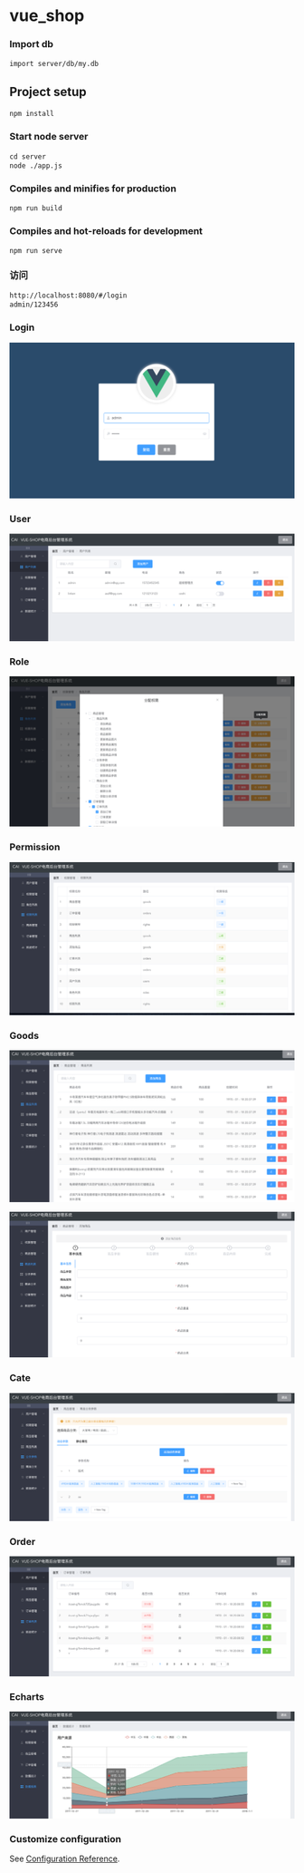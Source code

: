 # vue_shop
### Import db
```Import db
import server/db/my.db
```
## Project setup
```
npm install
```

### Start node server
```
cd server
node ./app.js
```

### Compiles and minifies for production
```
npm run build
```

### Compiles and hot-reloads for development
```
npm run serve
```
### 访问
```
http://localhost:8080/#/login
admin/123456
```

### Login
![img.png](img.png)

### User
![img_1.png](img_1.png)

### Role
![img_2.png](img_2.png)

### Permission
![img_3.png](img_3.png)

### Goods
![img_4.png](img_4.png)

![img_5.png](img_5.png)

### Cate
![img_6.png](img_6.png)

### Order
![img_7.png](img_7.png)

### Echarts
![img_8.png](img_8.png)

### Customize configuration
See [Configuration Reference](https://cli.vuejs.org/config/).
